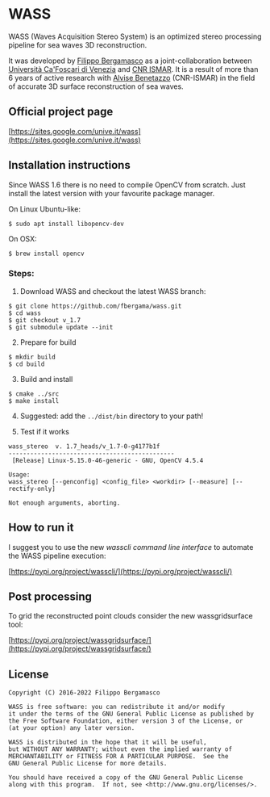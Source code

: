 # WASS

WASS (Waves Acquisition Stereo System) is an optimized stereo processing pipeline for sea waves 3D reconstruction.


It was developed by [Filippo Bergamasco](http://www.dsi.unive.it/~bergamasco/) as a joint-collaboration between [Università Ca'Foscari di Venezia](http://www.unive.it) and [CNR ISMAR](http://www.ismar.cnr.it). It is a result of more than 6 years of active research with [Alvise Benetazzo](http://www.ismar.cnr.it/people/benetazzo-alvise) (CNR-ISMAR) in the field of accurate 3D surface reconstruction of sea waves.


## Official project page

[https://sites.google.com/unive.it/wass](https://sites.google.com/unive.it/wass)


## Installation instructions 

Since WASS 1.6 there is no need to compile OpenCV from scratch. Just install the
latest version with your favourite package manager.

On Linux Ubuntu-like:

```
$ sudo apt install libopencv-dev
``` 

On OSX:

```
$ brew install opencv
```

### Steps:


1. Download WASS and checkout the latest WASS branch:

```
$ git clone https://github.com/fbergama/wass.git
$ cd wass
$ git checkout v_1.7
$ git submodule update --init
```

2. Prepare for build

```
$ mkdir build
$ cd build
```

3. Build and install

```
$ cmake ../src
$ make install
```

4. Suggested: add the `../dist/bin` directory to your path!


5. Test if it works

```
wass_stereo  v. 1.7_heads/v_1.7-0-g4177b1f
----------------------------------------------
 [Release] Linux-5.15.0-46-generic - GNU, OpenCV 4.5.4

Usage:
wass_stereo [--genconfig] <config_file> <workdir> [--measure] [--rectify-only]

Not enough arguments, aborting.
```


## How to run it

I suggest you to use the new *wasscli command line interface* to automate the WASS pipeline execution:

[https://pypi.org/project/wasscli/](https://pypi.org/project/wasscli/)



## Post processing

To grid the reconstructed point clouds consider the new wassgridsurface tool:

[https://pypi.org/project/wassgridsurface/](https://pypi.org/project/wassgridsurface/)



## License

```
Copyright (C) 2016-2022 Filippo Bergamasco 

WASS is free software: you can redistribute it and/or modify
it under the terms of the GNU General Public License as published by
the Free Software Foundation, either version 3 of the License, or
(at your option) any later version.

WASS is distributed in the hope that it will be useful,
but WITHOUT ANY WARRANTY; without even the implied warranty of
MERCHANTABILITY or FITNESS FOR A PARTICULAR PURPOSE.  See the
GNU General Public License for more details.

You should have received a copy of the GNU General Public License
along with this program.  If not, see <http://www.gnu.org/licenses/>.
```



